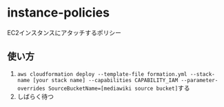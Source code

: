 # instance-policies
EC2インスタンスにアタッチするポリシー

## 使い方

1. `aws cloudformation deploy --template-file formation.yml --stack-name [your stack name] --capabilities CAPABILITY_IAM --parameter-overrides SourceBucketName=[mediawiki source bucket]`する
2. しばらく待つ
